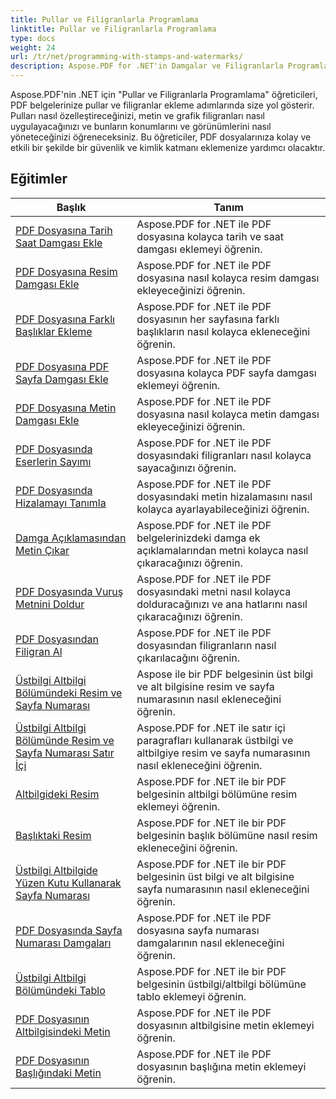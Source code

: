 ```yaml
---
title: Pullar ve Filigranlarla Programlama
linktitle: Pullar ve Filigranlarla Programlama
type: docs
weight: 24
url: /tr/net/programming-with-stamps-and-watermarks/
description: Aspose.PDF for .NET'in Damgalar ve Filigranlarla Programlama eğitimleri, PDF belgelerinize güvenlik ve kişiselleştirme öğelerinin nasıl ekleneceğini öğretir.
---
```


Aspose.PDF'nin .NET için "Pullar ve Filigranlarla Programlama" öğreticileri, PDF belgelerinize pullar ve filigranlar ekleme adımlarında size yol gösterir. Pulları nasıl özelleştireceğinizi, metin ve grafik filigranları nasıl uygulayacağınızı ve bunların konumlarını ve görünümlerini nasıl yöneteceğinizi öğreneceksiniz. Bu öğreticiler, PDF dosyalarınıza kolay ve etkili bir şekilde bir güvenlik ve kimlik katmanı eklemenize yardımcı olacaktır.

## Eğitimler
| Başlık | Tanım |
| --- | --- | 
| [PDF Dosyasına Tarih Saat Damgası Ekle](./add-date-time-stamp/) | Aspose.PDF for .NET ile PDF dosyasına kolayca tarih ve saat damgası eklemeyi öğrenin. |  
| [PDF Dosyasına Resim Damgası Ekle](./add-image-stamp/) | Aspose.PDF for .NET ile PDF dosyasına nasıl kolayca resim damgası ekleyeceğinizi öğrenin. |  
| [PDF Dosyasına Farklı Başlıklar Ekleme](./adding-different-headers/) | Aspose.PDF for .NET ile PDF dosyasının her sayfasına farklı başlıkların nasıl kolayca ekleneceğini öğrenin. |  
| [PDF Dosyasına PDF Sayfa Damgası Ekle](./add-pdf-page-stamp/) | Aspose.PDF for .NET ile PDF dosyasına kolayca PDF sayfa damgası eklemeyi öğrenin. |  
| [PDF Dosyasına Metin Damgası Ekle](./add-text-stamp/) | Aspose.PDF for .NET ile PDF dosyasına nasıl kolayca metin damgası ekleyeceğinizi öğrenin. |  
| [PDF Dosyasında Eserlerin Sayımı](./counting-artifacts/) | Aspose.PDF for .NET ile PDF dosyasındaki filigranları nasıl kolayca sayacağınızı öğrenin. |  
| [PDF Dosyasında Hizalamayı Tanımla](./define-alignment/) | Aspose.PDF for .NET ile PDF dosyasındaki metin hizalamasını nasıl kolayca ayarlayabileceğinizi öğrenin. |  
| [Damga Açıklamasından Metin Çıkar](./extract-text-from-stamp-annotation/) | Aspose.PDF for .NET ile PDF belgelerinizdeki damga ek açıklamalarından metni kolayca nasıl çıkaracağınızı öğrenin. |  
| [PDF Dosyasında Vuruş Metnini Doldur](./fill-stroke-text/) | Aspose.PDF for .NET ile PDF dosyasındaki metni nasıl kolayca dolduracağınızı ve ana hatlarını nasıl çıkaracağınızı öğrenin. |  
| [PDF Dosyasından Filigran Al](./get-watermark/) | Aspose.PDF for .NET ile PDF dosyasından filigranların nasıl çıkarılacağını öğrenin. |  
| [Üstbilgi Altbilgi Bölümündeki Resim ve Sayfa Numarası](./image-and-page-number-in-header-footer-section/) | Aspose ile bir PDF belgesinin üst bilgi ve alt bilgisine resim ve sayfa numarasının nasıl ekleneceğini öğrenin. |  
| [Üstbilgi Altbilgi Bölümünde Resim ve Sayfa Numarası Satır İçi](./image-and-page-number-in-header-footer-section-inline/) | Aspose.PDF for .NET ile satır içi paragrafları kullanarak üstbilgi ve altbilgiye resim ve sayfa numarasının nasıl ekleneceğini öğrenin. |  
| [Altbilgideki Resim](./image-in-footer/) | Aspose.PDF for .NET ile bir PDF belgesinin altbilgi bölümüne resim eklemeyi öğrenin. |  
| [Başlıktaki Resim](./image-in-header/) | Aspose.PDF for .NET ile bir PDF belgesinin başlık bölümüne nasıl resim ekleneceğini öğrenin. |  
| [Üstbilgi Altbilgide Yüzen Kutu Kullanarak Sayfa Numarası](./page-number-in-header-footer-using-floating-box/) | Aspose.PDF for .NET ile bir PDF belgesinin üst bilgi ve alt bilgisine sayfa numarasının nasıl ekleneceğini öğrenin. |  
| [PDF Dosyasında Sayfa Numarası Damgaları](./page-number-stamps/) | Aspose.PDF for .NET ile PDF dosyasına sayfa numarası damgalarının nasıl ekleneceğini öğrenin. |  
| [Üstbilgi Altbilgi Bölümündeki Tablo](./table-in-header-footer-section/) | Aspose.PDF for .NET ile bir PDF belgesinin üstbilgi/altbilgi bölümüne tablo eklemeyi öğrenin. |  
| [PDF Dosyasının Altbilgisindeki Metin](./text-in-footer/) | Aspose.PDF for .NET ile PDF dosyasının altbilgisine metin eklemeyi öğrenin. |  
| [PDF Dosyasının Başlığındaki Metin](./text-in-header/) | Aspose.PDF for .NET ile PDF dosyasının başlığına metin eklemeyi öğrenin. |  